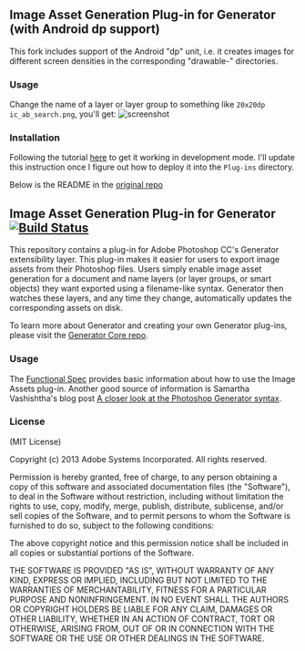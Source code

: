 ## Image Asset Generation Plug-in for Generator (with Android dp support)

This fork includes support of the Android "dp" unit, i.e. it creates images for different screen densities in the corresponding "drawable-" directories.

### Usage
Change the name of a layer or layer group to something like `20x20dp ic_ab_search.png`, you'll get:
![screenshot]()

### Installation
Following the tutorial [here](http://tomkrcha.com/?p=3896) to get it working in development mode. I'll update this instruction once I figure out how to deploy it into the `Plug-ins` directory.


Below is the README in the [original repo](https://github.com/adobe-photoshop/generator-assets)


## Image Asset Generation Plug-in for Generator [![Build Status](https://travis-ci.org/adobe-photoshop/generator-assets.png?branch=master)](https://travis-ci.org/adobe-photoshop/generator-assets)

This repository contains a plug-in for Adobe Photoshop CC's Generator extensibility layer. This plug-in makes it easier for users to export image assets from their Photoshop files. Users simply enable image asset generation for a document and name layers (or layer groups, or smart objects) they want exported using a filename-like syntax. Generator then watches these layers, and any time they change, automatically updates the corresponding assets on disk.

To learn more about Generator and creating your own Generator plug-ins, please visit the [Generator Core repo](https://github.com/adobe-photoshop/generator-core).

### Usage

The [Functional Spec](https://github.com/adobe-photoshop/generator-assets/wiki/Generate-Web-Assets-Functional-Spec)
provides basic information about how to use the Image Assets plug-in.
Another good source of information is Samartha Vashishtha's blog post
[A closer look at the Photoshop Generator syntax](http://blogs.adobe.com/samartha/2013/09/a-closer-look-at-the-photoshop-generator-syntax.html).

### License

(MIT License)

Copyright (c) 2013 Adobe Systems Incorporated. All rights reserved.

Permission is hereby granted, free of charge, to any person obtaining a
copy of this software and associated documentation files (the "Software"),
to deal in the Software without restriction, including without limitation
the rights to use, copy, modify, merge, publish, distribute, sublicense,
and/or sell copies of the Software, and to permit persons to whom the
Software is furnished to do so, subject to the following conditions:

The above copyright notice and this permission notice shall be included in
all copies or substantial portions of the Software.

THE SOFTWARE IS PROVIDED "AS IS", WITHOUT WARRANTY OF ANY KIND, EXPRESS OR
IMPLIED, INCLUDING BUT NOT LIMITED TO THE WARRANTIES OF MERCHANTABILITY,
FITNESS FOR A PARTICULAR PURPOSE AND NONINFRINGEMENT. IN NO EVENT SHALL THE
AUTHORS OR COPYRIGHT HOLDERS BE LIABLE FOR ANY CLAIM, DAMAGES OR OTHER
LIABILITY, WHETHER IN AN ACTION OF CONTRACT, TORT OR OTHERWISE, ARISING
FROM, OUT OF OR IN CONNECTION WITH THE SOFTWARE OR THE USE OR OTHER
DEALINGS IN THE SOFTWARE.

